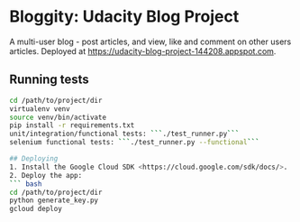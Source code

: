 # Bloggity: Udacity Blog Project
A multi-user blog - post articles, and view, like and comment on other users articles.
Deployed at <https://udacity-blog-project-144208.appspot.com>.

## Running tests
``` bash
cd /path/to/project/dir
virtualenv venv
source venv/bin/activate
pip install -r requirements.txt
unit/integration/functional tests: ```./test_runner.py```
selenium functional tests: ```./test_runner.py --functional```

## Deploying
1. Install the Google Cloud SDK <https://cloud.google.com/sdk/docs/>.
2. Deploy the app:
``` bash
cd /path/to/project/dir
python generate_key.py
gcloud deploy
```

